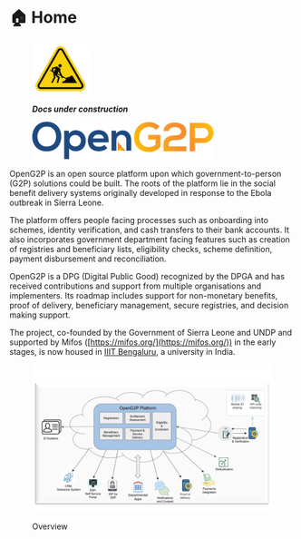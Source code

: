 # 🏠 Home

<figure><img src=".gitbook/assets/under-construction.jpeg" alt=""><figcaption><p><em><strong>Docs under construction</strong></em></p></figcaption></figure>

<figure><img src=".gitbook/assets/openg2p-logo-small.png" alt=""><figcaption></figcaption></figure>

OpenG2P is an open source platform upon which government-to-person (G2P) solutions could be built. The roots of the platform lie in the social benefit delivery systems originally developed in response to the Ebola outbreak in Sierra Leone.

The platform offers people facing processes such as onboarding into schemes, identity verification, and cash transfers to their bank accounts. It also incorporates government department facing features such as creation of registries and beneficiary lists, eligibility checks, scheme definition, payment disbursement and reconciliation.

OpenG2P is a DPG (Digital Public Good) recognized by the DPGA and has received contributions and support from multiple organisations and implementers. Its roadmap includes support for non-monetary benefits, proof of delivery, beneficiary management, secure registries, and decision making support.

The project, co-founded by the Government of Sierra Leone and UNDP and supported by Mifos ([https://mifos.org/](https://mifos.org/)) in the early stages, is now housed in [IIIT Bengaluru](https://www.iiitb.ac.in/), a university in India.



<figure><img src=".gitbook/assets/openg2p-overview.png" alt=""><figcaption><p>Overview</p></figcaption></figure>
